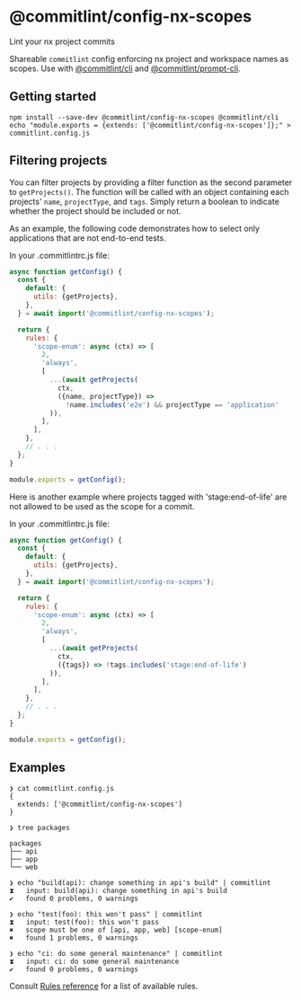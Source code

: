 # @commitlint/config-nx-scopes

Lint your nx project commits

Shareable `commitlint` config enforcing nx project and workspace names as scopes.
Use with [@commitlint/cli](../cli) and [@commitlint/prompt-cli](../prompt-cli).

## Getting started

```
npm install --save-dev @commitlint/config-nx-scopes @commitlint/cli
echo "module.exports = {extends: ['@commitlint/config-nx-scopes']};" > commitlint.config.js
```

## Filtering projects

You can filter projects by providing a filter function as the second parameter to `getProjects()`. The function will be called with an object containing each projects' `name`, `projectType`, and `tags`. Simply return a boolean to indicate whether the project should be included or not.

As an example, the following code demonstrates how to select only applications that are not end-to-end tests.

In your .commitlintrc.js file:

```javascript
async function getConfig() {
  const {
    default: {
      utils: {getProjects},
    },
  } = await import('@commitlint/config-nx-scopes');

  return {
    rules: {
      'scope-enum': async (ctx) => [
        2,
        'always',
        [
          ...(await getProjects(
            ctx,
            ({name, projectType}) =>
              !name.includes('e2e') && projectType == 'application'
          )),
        ],
      ],
    },
    // . . .
  };
}

module.exports = getConfig();
```

Here is another example where projects tagged with 'stage:end-of-life' are not allowed to be used as the scope for a commit.

In your .commitlintrc.js file:

```javascript
async function getConfig() {
  const {
    default: {
      utils: {getProjects},
    },
  } = await import('@commitlint/config-nx-scopes');

  return {
    rules: {
      'scope-enum': async (ctx) => [
        2,
        'always',
        [
          ...(await getProjects(
            ctx,
            ({tags}) => !tags.includes('stage:end-of-life')
          )),
        ],
      ],
    },
    // . . .
  };
}

module.exports = getConfig();
```

## Examples

```
❯ cat commitlint.config.js
{
  extends: ['@commitlint/config-nx-scopes']
}

❯ tree packages

packages
├── api
├── app
└── web

❯ echo "build(api): change something in api's build" | commitlint
⧗   input: build(api): change something in api's build
✔   found 0 problems, 0 warnings

❯ echo "test(foo): this won't pass" | commitlint
⧗   input: test(foo): this won't pass
✖   scope must be one of [api, app, web] [scope-enum]
✖   found 1 problems, 0 warnings

❯ echo "ci: do some general maintenance" | commitlint
⧗   input: ci: do some general maintenance
✔   found 0 problems, 0 warnings
```

Consult [Rules reference](https://commitlint.js.org/reference/rules) for a list of available rules.

